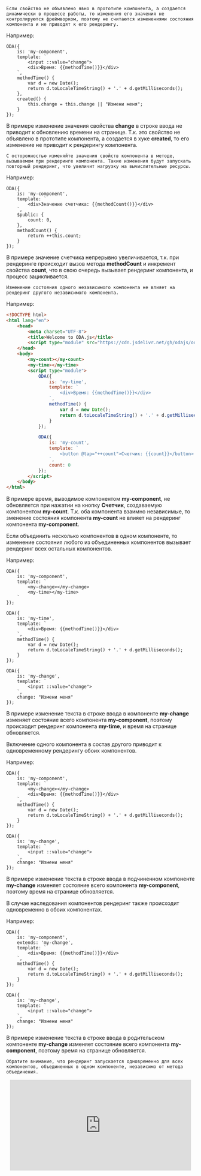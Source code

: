 ﻿```warning_md
Если свойство не объявлено явно в прототипе компонента, а создается динамически в процессе работы, то изменения его значения не контролируются фреймворком, поэтому не считаются изменениями состояния компонента и не приводят к его рендерингу.
```

Например:

```javascript_run_edit_[my-component.js]
ODA({
    is: 'my-component',
    template: `
        <input ::value="change">
        <div>Время: {{methodTime()}}</div>
    `,
    methodTime() {
        var d = new Date();
        return d.toLocaleTimeString() + '.' + d.getMilliseconds();
    },
    created() {
        this.change = this.change || "Измени меня";
    }
});
```

В примере изменение значения свойства **change** в строке ввода не приводит к обновлению времени на странице. Т.к. это свойство не объявлено в прототипе компонента, а создается в хуке **created**, то его изменение не приводит к рендерингу компонента.

```warning_md
С осторожностью изменяйте значения свойств компонента в методе, вызываемом при рендеринге компонента. Такие изменения будут запускать повторный рендеринг, что увеличит нагрузку на вычислительные ресурсы.
```

Например:

```javascript_run_edit_[my-component.js]
ODA({
    is: 'my-component',
    template: `
        <div>Значение счетчика: {{methodCount()}}</div>
    `,
    $public: {
        count: 0,
    },
    methodCount() {
        return ++this.count;
    }
});
```

В примере значение счетчика непрерывно увеличивается, т.к. при рендеринге происходит вызов метода **methodCount** и инкремент свойства **count**, что в свою очередь вызывает рендеринг компонента, и процесс зацикливается.

```info_md
Изменение состояния одного независимого компонента не влияет на рендеринг другого независимого компонента.
```

Например:

```html run_edit
<!DOCTYPE html>
<html lang="en">
    <head>
        <meta charset="UTF-8">
        <title>Welcome to ODA.js</title>
        <script type="module" src="https://cdn.jsdelivr.net/gh/odajs/oda-framework/oda.js"></script>
    </head>
    <body>
        <my-count></my-count>
        <my-time></my-time>
        <script type="module">
            ODA({
                is: 'my-time',
                template: `
                    <div>Время: {{methodTime()}}</div>
                `,
                methodTime() {
                    var d = new Date();
                    return d.toLocaleTimeString() + '.' + d.getMilliseconds();
                }
            });

            ODA({
                is: 'my-count',
                template: `
                    <button @tap="++count">Счетчик: {{count}}</button>
                `,
                count: 0
            });
        </script>
    </body>
</html>
```

В примере время, выводимое компонентом **my-component**, не обновляется при нажатии на кнопку **Счетчик**, создаваемую компонентом **my-count**. Т.к. оба компонента взаимно независимые, то зменение состояния компонента **my-count** не влияет на рендеринг компонента **my-component**.

Если объединить несколько компонентов в одном компоненте, то изменение состояния любого из объединенных компонентов вызывает рендеринг всех остальных компонентов.

Например:

```javascript_run_edit_[my-component.js]
ODA({
    is: 'my-component',
    template: `
        <my-change></my-change>
        <my-time></my-time>
    `
});

ODA({
    is: 'my-time',
    template: `
        <div>Время: {{methodTime()}}</div>
    `,
    methodTime() {
        var d = new Date();
        return d.toLocaleTimeString() + '.' + d.getMilliseconds();
    }
});

ODA({
    is: 'my-change',
    template: `
        <input ::value="change">
    `,
    change: "Измени меня"
});
```

В примере изменение текста в строке ввода в компоненте **my-change** изменяет состояние всего компонента **my-component**, поэтому происходит рендеринг компонента **my-time**, и время на странице обновляется.

Включение одного компонента в состав другого приводит к одновременному рендерингу обоих компонентов.

Например:

```javascript_run_edit_[my-component.js]
ODA({
    is: 'my-component',
    template: `
        <my-change></my-change>
        <div>Время: {{methodTime()}}</div>
    `,
    methodTime() {
        var d = new Date();
        return d.toLocaleTimeString() + '.' + d.getMilliseconds();
    }
});

ODA({
    is: 'my-change',
    template: `
        <input ::value="change">
    `,
    change: "Измени меня"
});
```

В примере изменение текста в строке ввода в подчиненном компоненте **my-change** изменяет состояние всего компонента **my-component**, поэтому время на странице обновляется.

В случае наследования компонентов рендеринг также происходит одновременно в обоих компонентах.

Например:

```javascript_run_edit_[my-component.js]
ODA({
    is: 'my-component',
    extends: 'my-change',
    template: `
        <div>Время: {{methodTime()}}</div>
    `,
    methodTime() {
        var d = new Date();
        return d.toLocaleTimeString() + '.' + d.getMilliseconds();
    }
});

ODA({
    is: 'my-change',
    template: `
        <input ::value="change">
    `,
    change: "Измени меня"
});
```

В примере изменение текста в строке ввода в родительском компоненте **my-change** изменяет состояние всего компонента **my-component**, поэтому время на странице обновляется.

```info_md
Обратите внимание, что рендеринг запускается одновременно для всех компонентов, объединенных в одном компоненте, независимо от метода объединения.
```

<div style="position:relative;padding-bottom:48%; margin:10px">
    <iframe src="https://www.youtube.com/embed/a7TpcKYebLY?start=0" frameborder="0" allow="accelerometer; autoplay; encrypted-media; gyroscope; picture-in-picture" allowfullscreen
    	style="position:absolute;width:100%;height:100%;"></iframe>
</div>